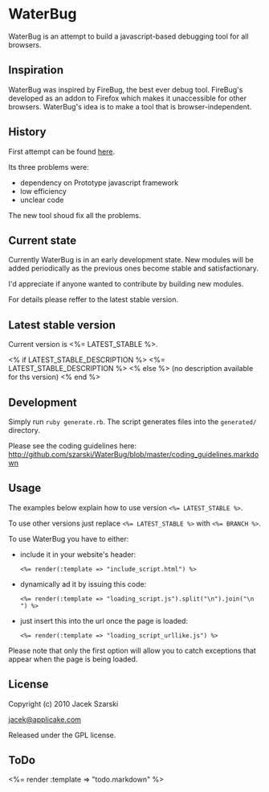 # WaterBug

WaterBug is an attempt to build a javascript-based debugging tool for all browsers.

## Inspiration

WaterBug was inspired by FireBug, the best ever debug tool. FireBug's developed as an addon to Firefox which makes it unaccessible for other browsers. WaterBug's idea is to make a tool that is browser-independent.

## History

First attempt can be found [here](https://github.com/szarski/WaterBugOLD).

Its three problems were:

  * dependency on Prototype javascript framework
  * low efficiency
  * unclear code

The new tool shoud fix all the problems.

## Current state

Currently WaterBug is in an early development state. New modules will be added periodically as the previous ones become stable and satisfactionary.

I'd appreciate if anyone wanted to contribute by building new modules.

For details please reffer to the latest stable version.

## Latest stable version

Current version is <%= LATEST_STABLE %>.

<% if LATEST_STABLE_DESCRIPTION %>
<%= LATEST_STABLE_DESCRIPTION %>
<% else %>
(no description available for ths version)
<% end %>

## Development

Simply run `ruby generate.rb`. The script generates files into the `generated/` directory.

Please see the coding guidelines here: http://github.com/szarski/WaterBug/blob/master/coding_guidelines.markdown

## Usage

The examples below explain how to use version `<%= LATEST_STABLE %>`.

To use other versions just replace `<%= LATEST_STABLE %>` with `<%= BRANCH %>`.

To use WaterBug you have to either:

  * include it in your website's header:

        <%= render(:template => "include_script.html") %>

  * dynamically ad it by issuing this code:

        <%= render(:template => "loading_script.js").split("\n").join("\n        ") %>

  * just insert this into the url once the page is loaded:

        <%= render(:template => "loading_script_urllike.js") %>

Please note that only the first option will allow you to catch exceptions that appear when the page is being loaded.


## License

Copyright (c) 2010 Jacek Szarski

jacek@applicake.com

Released under the GPL license.

## ToDo

<%= render :template => "todo.markdown" %>
